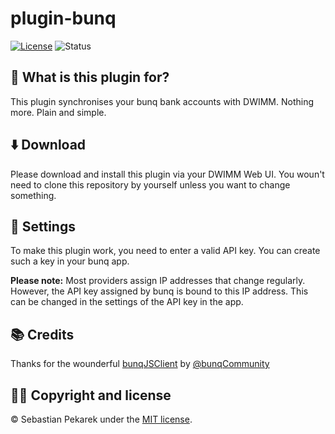 # plugin-bunq

[![License](https://img.shields.io/badge/license-MIT-blue.svg?style=flat-square)](LICENSE)
![Status](https://git-badges.sebbo.net/93/master/build)


## 🤨 What is this plugin for?

This plugin synchronises your bunq bank accounts with DWIMM. Nothing more. Plain and simple.


## ⬇️ Download

Please download and install this plugin via your DWIMM Web UI. You woun't need to clone this repository by yourself unless you want to change something.


## 🔧 Settings

To make this plugin work, you need to enter a valid API key. You can create such a key in your bunq app.

**Please note:** Most providers assign IP addresses that change regularly. However, the API key assigned by bunq is bound
to this IP address. This can be changed in the settings of the API key in the app.


## 📚 Credits

Thanks for the wounderful [bunqJSClient](https://www.npmjs.com/package/@bunq-community/bunq-js-client) by [@bunqCommunity](https://github.com/bunqCommunity)


## 👨‍🔧 Copyright and license

&copy; Sebastian Pekarek under the [MIT license](LICENSE).
